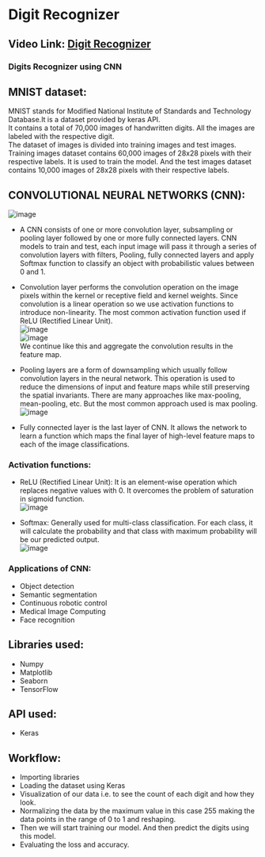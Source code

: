 # Digit Recognizer

## Video Link: [Digit Recognizer]()

### Digits Recognizer using CNN

## MNIST dataset:
MNIST stands for Modified National Institute of Standards and Technology Database.It is a dataset provided by keras API.<br>
It contains a total of 70,000 images of handwritten digits. All the images are labeled with the respective digit.<br>
The dataset of images is divided into training images and test images. Training images dataset contains 60,000 images of 28x28 pixels with their respective labels. It is used to train the model. And the test images dataset contains 10,000 images of 28x28 pixels with their respective labels.

## CONVOLUTIONAL NEURAL NETWORKS (CNN):
![image](https://user-images.githubusercontent.com/89564985/140636498-ad1babac-8ce8-4b01-9fa9-ad6b5b400260.png)<br>
* A CNN consists of one or more convolution layer, subsampling or pooling layer followed by one or more fully connected layers. CNN models to train and test, each input image will pass it through a series of convolution layers with filters, Pooling, fully connected layers and apply Softmax function to classify an object with probabilistic values between 0 and 1.<br>

* Convolution layer performs the convolution operation on the image pixels within the kernel or receptive field and kernel weights. Since convolution is a linear operation so we use activation functions to introduce non-linearity. The most common activation function used if ReLU (Rectified Linear Unit).<br>
![image](https://user-images.githubusercontent.com/89564985/140650152-97a75e14-2418-46ea-84f0-193949ee6790.png)<br>
![image](https://user-images.githubusercontent.com/89564985/140650165-84c0cfc0-bd84-4166-b359-7be8e2253627.png)<br>
We continue like this and aggregate the convolution results in the feature map.

* Pooling layers are a form of downsampling which usually follow convolution layers in the neural network. This operation is used to reduce the dimensions of input and feature maps while still preserving the spatial invariants. There are many approaches like max-pooling, mean-pooling, etc. But the most common approach used is max pooling.<br>
![image](https://user-images.githubusercontent.com/89564985/140650077-9062d4c3-9008-46f7-93f1-214e09839958.png)<br>

* Fully connected layer is the last layer of CNN. It allows the network to learn a function which maps the final layer of high-level feature maps to each of the image classifications.

### Activation functions:
 * ReLU (Rectified Linear Unit):
   It is an element-wise operation which replaces negative values with 0. It overcomes the problem of saturation in sigmoid function.<br>
   ![image](https://user-images.githubusercontent.com/89564985/140636681-28890eb1-1cc5-4427-ba71-9a8dcaee4aba.png)<br>
   
 * Softmax:
   Generally used for multi-class classification. For each class, it will calculate the probability and that class with maximum probability will be our predicted output.<br>
   ![image](https://user-images.githubusercontent.com/89564985/140636700-affab409-5494-4c5b-a65d-66b460348312.png)<br>

### Applications of CNN:
* Object detection
* Semantic segmentation
* Continuous robotic control
* Medical Image Computing
* Face recognition
   
## Libraries used:
* Numpy
* Matplotlib
* Seaborn
* TensorFlow

## API used:
* Keras

## Workflow:
* Importing libraries
* Loading the dataset using Keras
* Visualization of our data i.e. to see the count of each digit and how they look.
* Normalizing the data by the maximum value in this case 255 making the data points in the range of 0 to 1 and reshaping.
* Then we will start training our model. And then predict the digits using this model.
* Evaluating the loss and accuracy.
